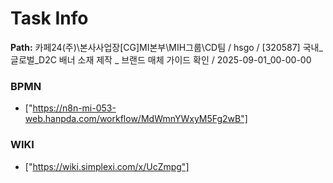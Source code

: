 # Task Info

**Path:** 카페24(주)\본사사업장\[CG]MI본부\MIH그룹\CD팀 / hsgo / [320587] 국내_글로벌_D2C 배너 소재 제작 _ 브랜드 매체 가이드 확인 / 2025-09-01_00-00-00

### BPMN
- ["https://n8n-mi-053-web.hanpda.com/workflow/MdWmnYWxyM5Fg2wB"]

### WIKI
- ["https://wiki.simplexi.com/x/UcZmpg"]

